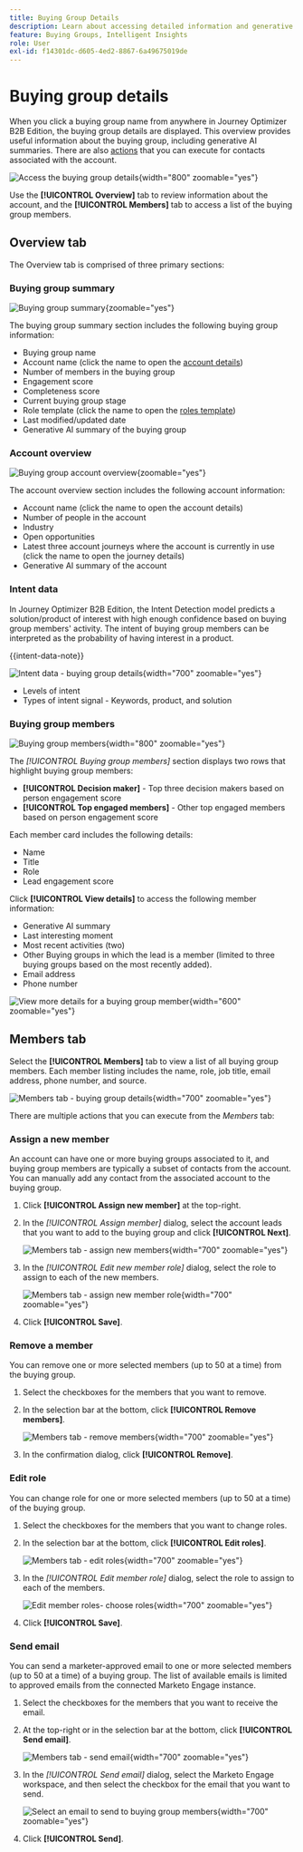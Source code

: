 ```yaml
---
title: Buying Group Details
description: Learn about accessing detailed information and generative AI summaries for buying groups in Journey Optimizer B2B Edition.
feature: Buying Groups, Intelligent Insights
role: User
exl-id: f14301dc-d605-4ed2-8867-6a49675019de
---
```

# Buying group details

When you click a buying group name from anywhere in Journey Optimizer B2B Edition, the buying group details are displayed. This overview provides useful information about the buying group, including generative AI summaries. There are also [actions](#buying-group-actions) that you can execute for contacts associated with the account.

![Access the buying group details](./assets/buying-group-details.png){width="800" zoomable="yes"}

Use the **[!UICONTROL Overview]** tab to review information about the account, and the **[!UICONTROL Members]** tab to access a list of the buying group members.

## Overview tab

The Overview tab is comprised of three primary sections:

### Buying group summary

![Buying group summary](./assets/details-page-buying-group-overview.png){zoomable="yes"}

The buying group summary section includes the following buying group information:

* Buying group name
* Account name (click the name to open the [account details](../accounts/account-details.md))
* Number of members in the buying group
* Engagement score
* Completeness score
* Current buying group stage
* Role template (click the name to open the [roles template](buying-groups-role-templates.md#access-and-browse-role-templates))
* Last modified/updated date
* Generative AI summary of the buying group

### Account overview

![Buying group account overview](./assets/details-page-buying-group-account-overview.png){zoomable="yes"}

The account overview section includes the following account information:

* Account name (click the name to open the account details)
* Number of people in the account
* Industry
* Open opportunities
* Latest three account journeys where the account is currently in use (click the name to open the journey details)
* Generative AI summary of the account

### Intent data

In Journey Optimizer B2B Edition, the Intent Detection model predicts a solution/product of interest with high enough confidence based on buying group members' activity. The intent of buying group members can be interpreted as the probability of having interest in a product. 

{{intent-data-note}}

![Intent data - buying group details](../accounts/assets/intent-data-panel.png){width="700" zoomable="yes"}

* Levels of intent
* Types of intent signal - Keywords, product, and solution

### Buying group members

![Buying group members](./assets/details-page-buying-group-members.png){width="800" zoomable="yes"}

The _[!UICONTROL Buying group members]_ section displays two rows that highlight buying group members:

* **[!UICONTROL Decision maker]** - Top three decision makers based on person engagement score
* **[!UICONTROL Top engaged members]** - Other top engaged members based on person engagement score

Each member card includes the following details:

* Name
* Title
* Role
* Lead engagement score

Click **[!UICONTROL View details]** to access the following member information:

* Generative AI summary
* Last interesting moment 
* Most recent activities (two)
* Other Buying groups in which the lead is a member (limited to three buying groups based on the most recently added).
* Email address
* Phone number

![View more details for a buying group member](./assets/details-page-buying-group-members-view-details.png){width="600" zoomable="yes"}

## Members tab

Select the **[!UICONTROL Members]** tab to view a list of all buying group members. Each member listing includes the name, role, job title, email address, phone number, and source.

![Members tab - buying group details](./assets/buying-group-details-members-tab.png){width="700" zoomable="yes"}

There are multiple actions that you can execute from the _Members_ tab:

### Assign a new member

An account can have one or more buying groups associated to it, and buying group members are typically a subset of contacts from the account. You can manually add any contact from the associated account to the buying group.

1. Click **[!UICONTROL Assign new member]** at the top-right.

1. In the _[!UICONTROL Assign member]_ dialog, select the account leads that you want to add to the buying group and click **[!UICONTROL Next]**.

   ![Members tab - assign new members](./assets/buying-group-details-assign-member.png){width="700" zoomable="yes"}

1. In the _[!UICONTROL Edit new member role]_ dialog, select the role to assign to each of the new members.

   ![Members tab - assign new member role](./assets/buying-group-details-assign-member-edit-role.png){width="700" zoomable="yes"}

1. Click **[!UICONTROL Save]**.

### Remove a member

You can remove one or more selected members (up to 50 at a time) from the buying group. 

1. Select the checkboxes for the members that you want to remove.

1. In the selection bar at the bottom, click **[!UICONTROL Remove members]**.

   ![Members tab - remove members](./assets/buying-group-details-remove-selected.png){width="700" zoomable="yes"}

1. In the confirmation dialog, click **[!UICONTROL Remove]**.

### Edit role

You can change role for one or more selected members (up to 50 at a time) of the buying group.

1. Select the checkboxes for the members that you want to change roles.

1. In the selection bar at the bottom, click **[!UICONTROL Edit roles]**.

   ![Members tab - edit roles](./assets/buying-group-details-edit-roles.png){width="700" zoomable="yes"}

1. In the _[!UICONTROL Edit member role]_ dialog, select the role to assign to each of the members.

   ![Edit member roles- choose roles](./assets/buying-group-details-edit-roles-choose-roles.png){width="700" zoomable="yes"}

1. Click **[!UICONTROL Save]**.

### Send email

You can send a marketer-approved email to one or more selected members (up to 50 at a time) of a buying group. The list of available emails is limited to approved emails from the connected Marketo Engage instance.

1. Select the checkboxes for the members that you want to receive the email.

1. At the top-right or in the selection bar at the bottom, click **[!UICONTROL Send email]**.

   ![Members tab - send email](./assets/buying-group-details-send-email.png){width="700" zoomable="yes"}

1. In the _[!UICONTROL Send email]_ dialog, select the Marketo Engage workspace, and then select the checkbox for the email that you want to send.

   ![Select an email to send to buying group members](../accounts/assets/account-details-send-email-dialog.png){width="700" zoomable="yes"}

1. Click **[!UICONTROL Send]**.
